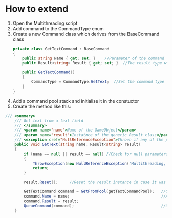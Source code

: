 # How to extend

1. Open the Multithreading script
2. Add command to the CommandType enum
3. Create a new Command class which derives from the BaseCommand class
    ```c#     
    private class GetTextCommand : BaseCommand
    {
        public string Name { get; set; }    //Parameter of the command
        public Result<string> Result { get; set; }  //The result type which returns a string in this case

        public GetTextCommand()
        {
            CommandType = CommandType.GetText;  //Set the command type from the enum
        }
    }     
    ```
4. Add a command pool stack and initialise it in the constuctor
5. Create the method like this:
```c#
/// <summary>
    /// Get text from a text field
    /// </summary>
    /// <param name="name">Name of the GameObject</param>
    /// <param name="result">Instatnce of the generic Result class</param>
    /// <exception cref="NullReferenceException">Thrown if any of the parameters is null</exception>
    public void GetText(string name, Result<string> result)
    {
        if (name == null || result == null) //Check for null parameters
        {
            ThrowException(new NullReferenceException("Multithreading, GetText: One of the instances was null"));
            return;
        }

        result.Reset();     //Reset the result instance in case it was already used

        GetTextCommand command = GetFromPool(getTextCommandPool);   //Get the command from the created command pool
        command.Name = name;                                        //Assign all properties
        command.Result = result;
        QueueCommand(command);                                      //Queue the command to be executed in the Execute method
    }
```

